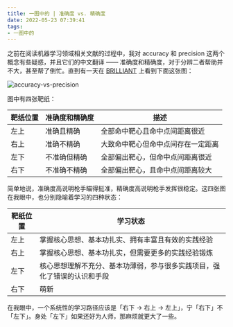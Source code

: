 ```yaml
---
title: 一图中的 | 准确度 vs. 精确度
date: 2022-05-23 07:39:41
tags:
- 一图中的
---
```


之前在阅读机器学习领域相关文献的过程中，我对 accuracy 和 precision 这两个概念有些疑惑，并且它们的中文翻译 —— 准确度和精确度，对于分辨二者帮助并不大，甚至帮了倒忙。直到有一天在 [BRILLIANT](https://brilliant.org/) 上看到下面这张图：

<!-- more -->

![accuracy-vs-precision](./accuracy-and-precision.png)

图中有四张靶纸：

| 靶纸位置 | 准确度和精确度 | 描述                               |
| -------- | -------------- | ---------------------------------- |
| 左上     | 准确且精确     | 全部命中靶心且命中点间距离很近     |
| 右上     | 准确不精确     | 大致命中靶心但命中点间存在一定距离 |
| 左下     | 不准确但精确   | 全部偏出靶心，但命中点间距离很近   |
| 右下     | 不准确不精确   | 全部偏出靶心，且命中点间距离较大   |

简单地说，准确度高说明枪手瞄得挺准，精确度高说明枪手发挥很稳定。这四张图在我眼中，也分别隐喻着学习的四种状态：

| 靶纸位置 | 学习状态                                                     |
| -------- | ------------------------------------------------------------ |
| 左上     | 掌握核心思想、基本功扎实、拥有丰富且有效的实践经验           |
| 右上     | 掌握核心思想、基本功扎实，但需要更多的实践经验锻炼           |
| 左下     | 核心思想理解不充分、基本功薄弱，参与很多实践项目，强化了错误的认识和手段 |
| 右下     | 萌新                                                         |

在我眼中，一个系统性的学习路径应该是「右下 → 右上 → 左上」，宁「右下」不「左下」。身处「左下」如果还好为人师，那麻烦就更大了一些。

